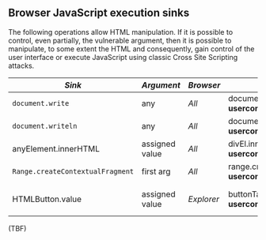 ## Browser JavaScript execution sinks
The following operations allow HTML manipulation. If it is possible to control, even partially, the vulnerable argument, then it is possible to manipulate, to some extent the HTML and consequently, gain control of the user interface or execute JavaScript using classic Cross Site Scripting attacks.

| *Sink* | *Argument* | *Browser* | Example | Note |
|--------|------------|-----------|---------|------|
| `document.write` | any | *All* | document.write("htmlString"+ **usercontrolledVal**) | |
| `document.writeln` | any | *All* | document.writeln("htmlString"+ **usercontrolledVal**) | |
| anyElement.innerHTML | assigned value | *All* | divEl.innerHTML = "htmlString"+ **usercontrolledVal** | |
| `Range.createContextualFragment` | first arg | *All* | range.createContextualFragment("htmlString"+ **usercontrolledVal** ) | |
| HTMLButton.value | assigned value | *Explorer* | buttonTag.value = "htmlString"+ **usercontrolledVal** | Equivalent to buttonTag.innerHTML assignment case  |


(TBF)
